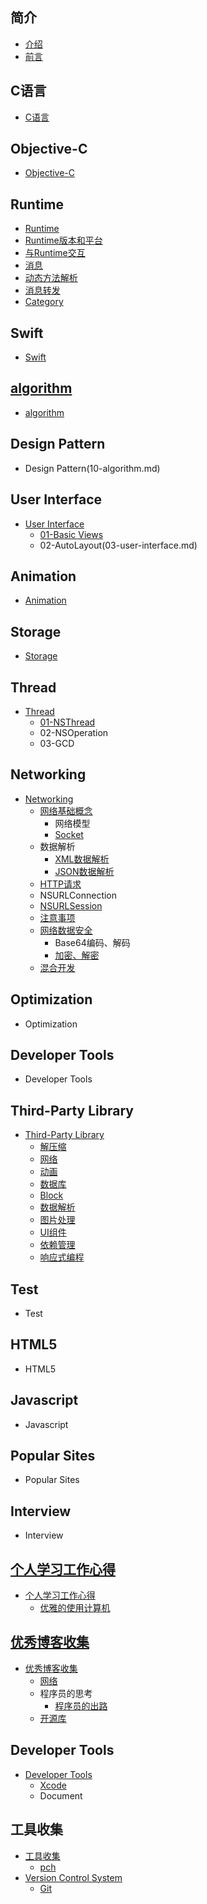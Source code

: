 
## 简介
   * [介绍](README.md)
   * [前言](README.md)

## C语言
   * [C语言](chapter1.md)

## Objective-C
   * [Objective-C](02-objective-c.md)

## Runtime
  * [Runtime](runtime.md)
  * [Runtime版本和平台](runtime-versions-and-platforms.md)
  * [与Runtime交互](与runtime交互.md)
  * [消息](消息.md)
  * [动态方法解析](动态方法解析.md)
  * [消息转发](消息转发.md)
  * [Category](category.md)

## Swift
  * [Swift](swift.md)

## [algorithm](10-algorithm.md)
   * [algorithm](10-algorithm.md)

## Design Pattern
   * Design Pattern(10-algorithm.md)

## User Interface
   * [User Interface](03-user-interface.md)
     * [01-Basic Views](03-user-interface.md)
     * 02-AutoLayout(03-user-interface.md)

## Animation
   * [Animation](05-animation.md)

## Storage
   * [Storage](05-animation.md)

## Thread
* [Thread](09-thread.md)
    * [01-NSThread](nsthread.md)
    * 02-NSOperation
    * 03-GCD

## Networking
* [Networking](10-networking.md)
    * [网络基础概念](网络基础概念.md)
        * 网络模型
        * [Socket](socket.md)
    * 数据解析
        * [XML数据解析](xml数据解析.md)
        * [JSON数据解析](json数据解析.md)
    * [HTTP请求](getpost请求.md)
    * NSURLConnection
    * [NSURLSession](nsurlsession.md)
    * [注意事项](注意事项.md)
    * [网络数据安全](网络数据安全.md)
        * Base64编码、解码
        * [加密、解密](加密、解密.md)
    * [混合开发](混合开发.md)

## Optimization
* Optimization

## Developer Tools
* Developer Tools

## Third-Party Library
* [Third-Party Library](third-party-library.md)
    * [解压缩](解压缩.md)
    * [网络](networking-library.md)
    * [动画](动画.md)
    * [数据库](数据库.md)
    * [Block](block.md)
    * [数据解析](数据解析.md)
    * [图片处理](图片处理.md)
    * [UI组件](ui组建.md)
    * [依赖管理](包管理器.md)
    * [响应式编程](响应式编程.md)

## Test
* Test

## HTML5
* HTML5

## Javascript
* Javascript

## Popular Sites
* Popular Sites

## Interview
* Interview

## [个人学习工作心得](19-个人学习工作心得.md)
* [个人学习工作心得](19-个人学习工作心得.md)
    * [优雅的使用计算机](优雅的使用计算机.md)

## [优秀博客收集](优秀博客收集.md)
* [优秀博客收集](优秀博客收集.md)
    * [网络](网络.md)
    * 程序员的思考
        * [程序员的出路](程序员的出路.md)
    * [开源库](开源库.md)

## Developer Tools
* [Developer Tools](developer-tools.md)
    * [Xcode](xocdel.md)
    * Document

## 工具收集
* [工具收集](工具收集.md)
    * [pch](pch.md)
* [Version Control System](version-control-system.md)
    * [Git](git.md)

